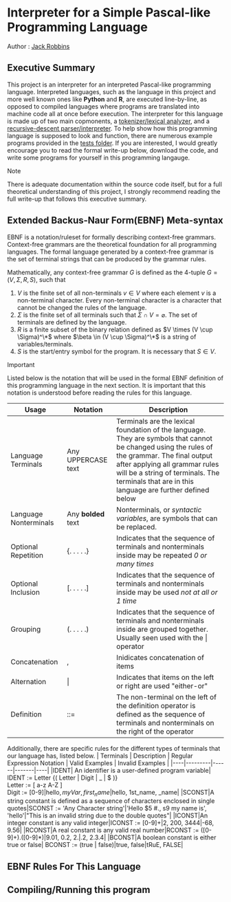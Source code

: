 # Interpreter for a Simple Pascal-like Programming Language
Author : [Jack Robbins](https://github.com/jackr276)

## Executive Summary
This project is an interpreter for an interpreted Pascal-like programming language. Interpreted languages, such as the language in this project and more well known ones like **Python** and **R**, are executed line-by-line, as opposed to compiled languages where programs are translated into machine code all at once before execution.  The interpreter for this language is made up of two main copmonents, a [tokenizer/lexical analyzer](https://github.com/jackr276/Simple-Pascal-Like-Language-Interpreter/blob/main/lex.cpp), and a [recursive-descent parser/interpreter](https://github.com/jackr276/Simple-Pascal-Like-Language-Interpreter/blob/main/parserInterp.cpp). To help show how this programming language is supposed to look and function, there are numerous example programs provided in the [tests folder](https://github.com/jackr276/Simple-Pascal-Like-Language-Interpreter/tree/main/tests). If you are interested, I would greatly encourage you to read the formal write-up below, download the code, and write some
programs for yourself in this programming langauge.

>[!Note]
>There is adequate documentation within the source code itself, but for a full theoretical understanding of this project, I strongly recommend reading the full write-up that follows this executive summary.

## Extended Backus-Naur Form(EBNF) Meta-syntax
EBNF is a notation/ruleset for formally describing context-free grammars. Context-free grammars are the theoretical foundation for all programming languages. The formal language generated by a context-free grammar is the set of terminal strings that can be produced by the grammar rules.

Mathematically, any context-free grammar _G_ is defined as the 4-tuple $G = (V, \Sigma, R, S)$, such that
 1. $V$ is the finite set of all non-terminals $v \in V$ where each element _v_ is a non-terminal character. Every non-terminal character is a character that cannot be changed the rules of the language.
 2. $\Sigma$ is the finite set of all terminals such that $\Sigma \cap V = \varnothing$. The set of terminals are defined by the language.
 3. $R$ is a finite subset of the binary relation defined as $V \times (V \cup \Sigma)^\*$ where $\beta \in (V \cup \Sigma)^\*$ is a string of variables/terminals.
 5. $S$ is the start/entry symbol for the program. It is necessary that $S \in V$.

>[!Important]
> Listed below is the notation that will be used in the formal EBNF definition of this programming language in the next section. It is important that this notation is understood before reading the rules for this language.


| Usage | Notation | Description |
| ----- | -------- | -------------- |
| Language Terminals | Any UPPERCASE text| Terminals are the lexical foundation of the language. They are symbols that cannot be changed using the rules of the grammar. The final output after applying all grammar rules will be a string of terminals. The terminals that are in this language are further defined below|
| Language Nonterminals | Any **bolded** text | Nonterminals, or _syntactic variables_, are symbols that can be replaced. |
|Optional Repetition|{. . . . .}|Indicates that the sequence of terminals and nonterminals inside may be repeated _0 or many times_|
|Optional Inclusion|[. . . . .]|Indicates that the sequence of terminals and nonterminals inside may be used _not at all or 1 time_|
|Grouping|(. . . . .)|Indicates that the sequence of terminals and nonterminals inside are grouped together. Usually seen used with the \| operator|
|Concatenation|    ,    |Inidicates concatenation of items |
|Alternation|    \|    |Indicates that items on the left or right are used "either-or"|
|Definition| ::= | The non-terminal on the left of the definition operator is defined as the sequence of terminals and nonterminals on the right of the operator|

Additionally, there are specific rules for the different types of terminals that our language has, listed below.
| Terminals | Description | Regular Expression Notation | Valid Examples | Invalid Examples |
|----|---------|------|-------|----|
|IDENT| An identifier is a user-defined program variable| IDENT := Letter {( Letter \| Digit \| _ \| $ )} <br /> Letter := [ a-z A-Z ] <br /> Digit := [0-9]|hello$, myVar, first_name|$hello, 1st_name, _name|
|SCONST|A string constant is defined as a sequence of characters enclosed in single quotes|SCONST := 'Any Character string'|'Hello $5 #., s9 my name is', 'hello'|"This is an invalid string due to the double quotes"|
|ICONST|An integer constant is any valid integer|ICONST := [0-9]+|2, 200, 3444|-68, 9.56|
|RCONST|A real constant is any valid real number|RCONST := ([0-9]+)\.([0-9]*)|9.01, 0.2, 2.|.2, 2.3.4|
|BCONST|A boolean constant is either true or false| BCONST := (true \| false)|true, false|tRuE, FALSE|




## EBNF Rules For This Language

## Compiling/Running this program
